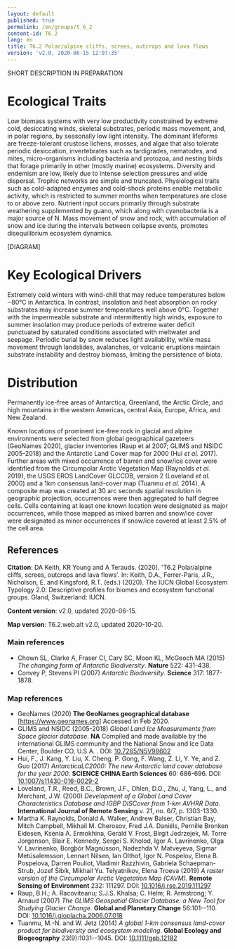 ```yaml
---
layout: default
published: true
permalink: /en/groups/t_6_2
content-id: T6.2
lang: en
title: T6.2 Polar/alpine cliffs, screes, outcrops and lava flows
version: 'v2.0, 2020-06-15 12:07:35'
---
```


SHORT DESCRIPTION IN PREPARATION

# Ecological Traits
 
Low biomass systems with very low productivity constrained by extreme cold, desiccating winds, skeletal substrates, periodic mass movement, and, in polar regions, by seasonally low light intensity. The dominant lifeforms are freeze-tolerant crustose lichens, mosses, and algae that also tolerate periodic desiccation, invertebrates such as tardigrades, nematodes, and mites, micro-organisms including bacteria and protozoa, and nesting birds that forage primarily in other (mostly marine) ecosystems. Diversity and endemism are low, likely due to intense selection pressures and wide dispersal. Trophic networks are simple and truncated. Physiological traits such as cold-adapted enzymes and cold-shock proteins enable metabolic activity, which is restricted to summer months when temperatures are close to or above zero. Nutrient input occurs primarily through substrate weathering supplemented by guano, which along with cyanobacteria is a major source of N. Mass movement of snow and rock, with accumulation of snow and ice during the intervals between collapse events, promotes disequilibrium ecosystem dynamics.

[DIAGRAM]

# Key Ecological Drivers
 
Extremely cold winters with wind-chill that may reduce temperatures below −80°C in Antarctica. In contrast, insolation and heat absorption on rocky substrates may increase summer temperatures well above 0°C. Together with the impermeable substrate and intermittently high winds, exposure to summer insolation may produce periods of extreme water deficit punctuated by saturated conditions associated with meltwater and seepage. Periodic burial by snow reduces light availability, while mass movement through landslides, avalanches, or volcanic eruptions maintain substrate instability and destroy biomass, limiting the persistence of biota.
 
# Distribution
 
Permanently ice-free areas of Antarctica, Greenland, the Arctic Circle, and high mountains in the western Americas, central Asia, Europe, Africa, and New Zealand.

Known locations of prominent ice-free rock in glacial and alpine environments were selected from global geographical gazeteers (GeoNames 2020), glacier inventories (Raup et al 2007; GLIMS and NSIDC 2005-2018) and the Antarctic Land Cover map for 2000 (Hui _et al._ 2017). Further areas with mixed occurrence of barren and snow/ice cover were identified from the Circumpolar Arctic Vegetation Map (Raynolds _et al._ 2019), the USGS EROS LandCover GLCCDB, version 2 (Loveland _et al._ 2000) and a 1km consensus land-cover map (Tuanmu _et al._ 2014). A composite map was created at 30 arc seconds spatial resolution in geographic projection, occurrences were then aggregated to half degree cells.  Cells containing at least one known location were designated as major occurrences, while those mapped as mixed barren and snow/ice cover were designated as minor occurrences if snow/ice covered at least 2.5% of the cell area.

## References

**Citation**: DA Keith, KR Young and A Terauds. (2020). 'T6.2 Polar/alpine cliffs, screes, outcrops and lava flows'. In: Keith, D.A., Ferrer-Paris, J.R., Nicholson, E. and Kingsford, R.T. (eds.) (2020). The IUCN Global Ecosystem Typology 2.0: Descriptive profiles for biomes and ecosystem functional groups. Gland, Switzerland: IUCN.

**Content version**: v2.0, updated 2020-06-15.

**Map version**: T6.2.web.alt v2.0, updated 2020-10-20.

### Main references
* Chown SL, Clarke A, Fraser CI, Cary SC, Moon KL, McGeoch MA  (2015) *The changing form of Antarctic Biodiversity*. **Nature** 522: 431-438.
* Convey P, Stevens PI  (2007) *Antarctic Biodiversity*. **Science** 317: 1877-1878.

### Map references
* GeoNames  (2020) **The GeoNames geographical database** [https://www.geonames.org] Accessed in Feb 2020.
* GLIMS and NSIDC  (2005-2018) *Global Land Ice Measurements from Space glacier database*. **NA** Compiled and made available by the international GLIMS community and the National Snow and Ice Data Center, Boulder CO, U.S.A.  . DOI: [10.7265/N5V98602](http://doi.org/10.7265/N5V98602)
* Hui, F., J. Kang, Y. Liu, X. Cheng, P. Gong, F. Wang, Z. Li, Y. Ye, and Z. Guo (2017) *AntarcticaLC2000: The new Antarctic land cover database for the year 2000*. **SCIENCE CHINA Earth Sciences** 60: 686-696. DOI: [10.1007/s11430-016-0029-2](http://doi.org/10.1007/s11430-016-0029-2)
*  Loveland, T.R., Reed, B.C., Brown, J.F., Ohlen, D.O., Zhu, J, Yang, L., and Merchant, J.W. (2000) *Development of a Global Land Cover Characteristics Database and IGBP DISCover from 1-km AVHRR Data*. **International Journal of Remote Sensing** v. 21, no. 6/7, p. 1303-1330.
* Martha K. Raynolds, Donald A. Walker, Andrew Balser, Christian Bay, Mitch Campbell, Mikhail M. Cherosov, Fred J.A. Daniëls, Pernille Bronken Eidesen, Ksenia A. Ermokhina, Gerald V. Frost, Birgit Jedrzejek, M. Torre Jorgenson, Blair E. Kennedy, Sergei S. Kholod, Igor A. Lavrinenko, Olga V. Lavrinenko, Borgþór Magnússon, Nadezhda V. Matveyeva, Sigmar Metúsalemsson, Lennart Nilsen, Ian Olthof, Igor N. Pospelov, Elena B. Pospelova, Darren Pouliot, Vladimir Razzhivin, Gabriela Schaepman-Strub, Jozef Šibík, Mikhail Yu. Telyatnikov, Elena Troeva  (2019) *A raster version of the Circumpolar Arctic Vegetation Map (CAVM)*. **Remote Sensing of Environment** 232: 111297. DOI: [10.1016/j.rse.2019.111297](http://doi.org/10.1016/j.rse.2019.111297)
* Raup, B.H.; A. Racoviteanu; S.J.S. Khalsa; C. Helm; R. Armstrong; Y. Arnaud  (2007) *The GLIMS Geospatial Glacier Database: a New Tool for Studying Glacier Change*. **Global and Planetary Change** 56:101--110. DOI: [10.1016/j.gloplacha.2006.07.018](http://doi.org/10.1016/j.gloplacha.2006.07.018)
* Tuanmu, M.-N. and W. Jetz (2014) *A global 1-km consensus land-cover product for biodiversity and ecosystem modeling*. **Global Ecology and Biogeography** 23(9):1031--1045. DOI: [10.1111/geb.12182](http://doi.org/10.1111/geb.12182)
